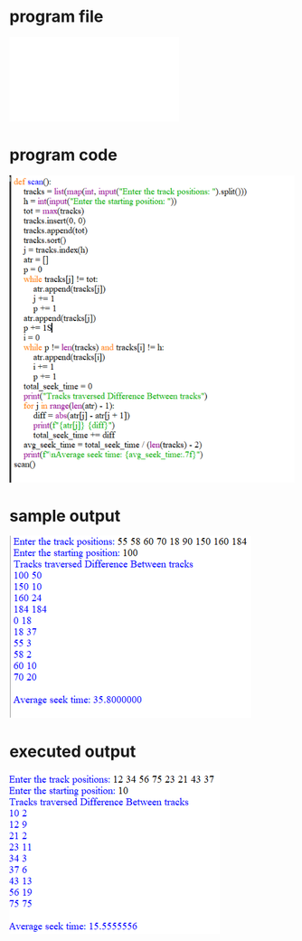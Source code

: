 
# program file
![program file](CSCAN_511.py)

# program code 
![program code](CSCAN_CODE_511.png)

# sample output
![sample output](CSCAN_IO_511.png)

# executed output
![executed output](CSCAN_EO_511.png)

